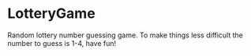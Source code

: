 # LotteryGame
Random lottery number guessing game. To make things less difficult the number to guess is 1-4, have fun!
